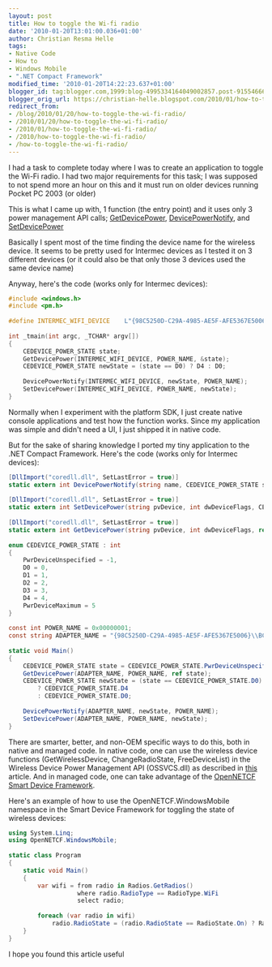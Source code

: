 ```yaml
---
layout: post
title: How to toggle the Wi-fi radio
date: '2010-01-20T13:01:00.036+01:00'
author: Christian Resma Helle
tags:
- Native Code
- How to
- Windows Mobile
- ".NET Compact Framework"
modified_time: '2010-01-20T14:22:23.637+01:00'
blogger_id: tag:blogger.com,1999:blog-4995334164049002857.post-9155466612543890030
blogger_orig_url: https://christian-helle.blogspot.com/2010/01/how-to-toggle-wi-fi-radio.html
redirect_from:
- /blog/2010/01/20/how-to-toggle-the-wi-fi-radio/
- /2010/01/20/how-to-toggle-the-wi-fi-radio/
- /2010/01/how-to-toggle-the-wi-fi-radio/
- /2010/how-to-toggle-the-wi-fi-radio/
- /how-to-toggle-the-wi-fi-radio/
---
```


I had a task to complete today where I was to create an application to toggle the Wi-Fi radio. I had two major requirements for this task; I was supposed to not spend more an hour on this and it must run on older devices running Pocket PC 2003 (or older)  
  
This is what I came up with, 1 function (the entry point) and it uses only 3 power management API calls; [GetDevicePower](http://learn.microsoft.com/en-us/library/ms889220.aspx?WT.mc_id=DT-MVP-5004822), [DevicePowerNotify](http://learn.microsoft.com/en-us/library/ms896927.aspx?WT.mc_id=DT-MVP-5004822), and [SetDevicePower](http://learn.microsoft.com/en-us/library/ms889493.aspx?WT.mc_id=DT-MVP-5004822)  
  
Basically I spent most of the time finding the device name for the wireless device. It seems to be pretty used for Intermec devices as I tested it on 3 different devices (or it could also be that only those 3 devices used the same device name)  
  
Anyway, here's the code (works only for Intermec devices):  
  
```c
#include <windows.h>
#include <pm.h>
 
#define INTERMEC_WIFI_DEVICE    L"{98C5250D-C29A-4985-AE5F-AFE5367E5006}\\BCMCF1"
 
int _tmain(int argc, _TCHAR* argv[])
{
    CEDEVICE_POWER_STATE state;
    GetDevicePower(INTERMEC_WIFI_DEVICE, POWER_NAME, &state);
    CEDEVICE_POWER_STATE newState = (state == D0) ? D4 : D0;
 
    DevicePowerNotify(INTERMEC_WIFI_DEVICE, newState, POWER_NAME);
    SetDevicePower(INTERMEC_WIFI_DEVICE, POWER_NAME, newState);
}
```  
  
Normally when I experiment with the platform SDK, I just create native console applications and test how the function works. Since my application was simple and didn't need a UI, I just shipped it in native code.  
  
But for the sake of sharing knowledge I ported my tiny application to the .NET Compact Framework. Here's the code (works only for Intermec devices):  
  
```csharp
[DllImport("coredll.dll", SetLastError = true)]
static extern int DevicePowerNotify(string name, CEDEVICE_POWER_STATE state, int flags);
 
[DllImport("coredll.dll", SetLastError = true)]
static extern int SetDevicePower(string pvDevice, int dwDeviceFlags, CEDEVICE_POWER_STATE DeviceState);
 
[DllImport("coredll.dll", SetLastError = true)]
static extern int GetDevicePower(string pvDevice, int dwDeviceFlags, ref CEDEVICE_POWER_STATE pDeviceState);
 
enum CEDEVICE_POWER_STATE : int
{
    PwrDeviceUnspecified = -1,
    D0 = 0,
    D1 = 1,
    D2 = 2,
    D3 = 3,
    D4 = 4,
    PwrDeviceMaximum = 5
}
 
const int POWER_NAME = 0x00000001;
const string ADAPTER_NAME = "{98C5250D-C29A-4985-AE5F-AFE5367E5006}\\BCMCF1";
 
static void Main()
{
    CEDEVICE_POWER_STATE state = CEDEVICE_POWER_STATE.PwrDeviceUnspecified;
    GetDevicePower(ADAPTER_NAME, POWER_NAME, ref state);
    CEDEVICE_POWER_STATE newState = (state == CEDEVICE_POWER_STATE.D0)
        ? CEDEVICE_POWER_STATE.D4
        : CEDEVICE_POWER_STATE.D0;
 
    DevicePowerNotify(ADAPTER_NAME, newState, POWER_NAME);
    SetDevicePower(ADAPTER_NAME, POWER_NAME, newState);
}
```

There are smarter, better, and non-OEM specific ways to do this, both in native and managed code. In native code, one can use the wireless device functions (GetWirelessDevice, ChangeRadioState, FreeDeviceList) in the Wireless Device Power Management API (OSSVCS.dll) as described in [this](https://www.codeproject.com/Articles/103104/Radio-Power) article. And in managed code, one can take advantage of the [OpenNETCF Smart Device Framework](https://github.com/ctacke/sdf).  
  
Here's an example of how to use the OpenNETCF.WindowsMobile namespace in the Smart Device Framework for toggling the state of wireless devices:
  
```csharp
using System.Linq;
using OpenNETCF.WindowsMobile;
 
static class Program
{
    static void Main()
    {
        var wifi = from radio in Radios.GetRadios()
                   where radio.RadioType == RadioType.WiFi
                   select radio;
 
        foreach (var radio in wifi)
            radio.RadioState = (radio.RadioState == RadioState.On) ? RadioState.On : RadioState.Off;
    }
}
``` 
  
I hope you found this article useful